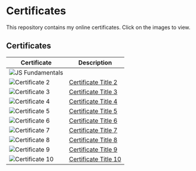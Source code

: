# Certificates

This repository contains my online certificates. Click on the images to view.

## Certificates

| Certificate | Description |
|-------------|-------------|
| ![JS Fundamentals](https://softuni.bg/certificates/details/166314/04aaa46e)
| ![Certificate 2](link-to-your-image-2.png) | [Certificate Title 2](link-to-your-certificate-2) |
| ![Certificate 3](link-to-your-image-3.png) | [Certificate Title 3](link-to-your-certificate-3) |
| ![Certificate 4](link-to-your-image-4.png) | [Certificate Title 4](link-to-your-certificate-4) |
| ![Certificate 5](link-to-your-image-5.png) | [Certificate Title 5](link-to-your-certificate-5) |
| ![Certificate 6](link-to-your-image-6.png) | [Certificate Title 6](link-to-your-certificate-6) |
| ![Certificate 7](link-to-your-image-7.png) | [Certificate Title 7](link-to-your-certificate-7) |
| ![Certificate 8](link-to-your-image-8.png) | [Certificate Title 8](link-to-your-certificate-8) |
| ![Certificate 9](link-to-your-image-9.png) | [Certificate Title 9](link-to-your-certificate-9) |
| ![Certificate 10](link-to-your-image-10.png) | [Certificate Title 10](link-to-your-certificate-10) |

